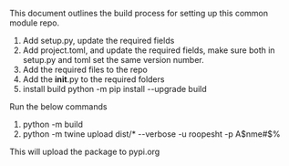 This document outlines the build process for setting up this common module repo.


1. Add setup.py, update the required fields
2. Add project.toml, and update the required fields, make sure both in setup.py and toml set the same version number.
3. Add the required files to the repo
4. Add the __init__.py to the required folders
5. install build
   python -m pip install --upgrade build


Run the below commands

1. python -m build
2. python -m twine upload dist/* --verbose -u roopesht -p A$nme#$%

This will upload the package to pypi.org
